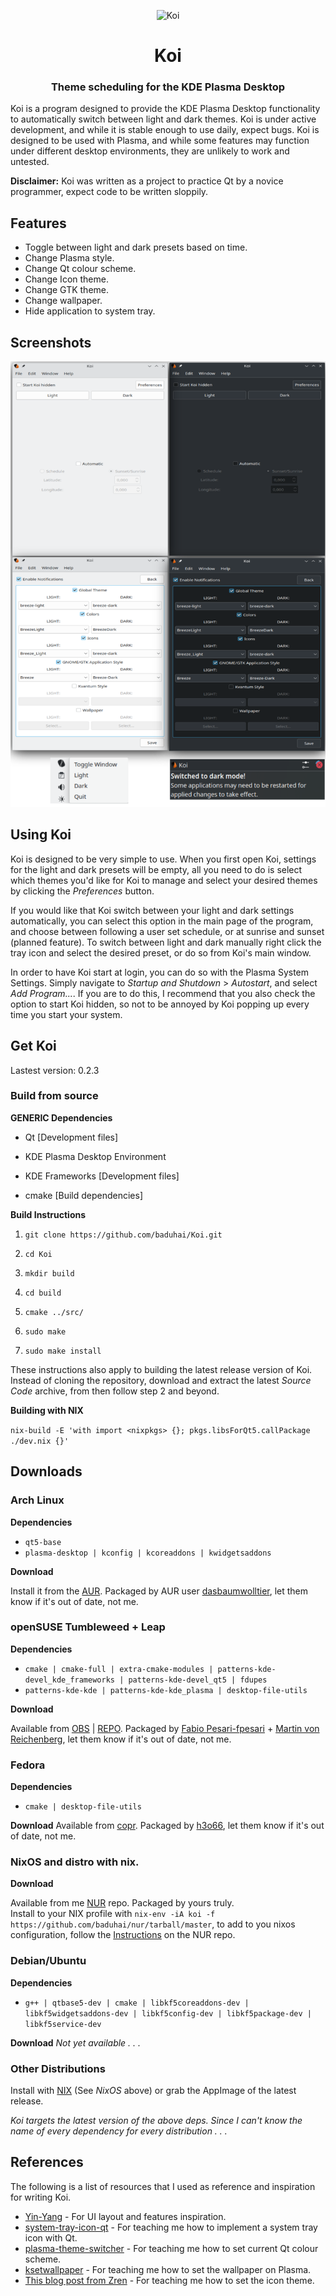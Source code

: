 <p align="center"><img src="src/resources/icons/koi.svg" alt="Koi" width="128" height="128"></p>

<h1 align="center">Koi</h1> 

<h3 align="center">Theme scheduling for the KDE Plasma Desktop</h3>

Koi is a program designed to provide the KDE Plasma Desktop functionality to automatically switch between light and dark themes. Koi is under active development, and while it is stable enough to use daily, expect bugs. Koi is designed to be used with Plasma, and while some features may function under different desktop environments, they are unlikely to work and untested.

**Disclaimer:** Koi was written as a project to practice Qt by a novice programmer,  expect code to be written sloppily.

## Features

- Toggle between light and dark presets based on time.
- Change Plasma style.
- Change Qt colour scheme.
- Change Icon theme.
- Change GTK theme.
- Change wallpaper.
- Hide application to system tray.

## Screenshots

![Screenshot](screenshot.png)

## Using Koi

Koi is designed to be very simple to use. When you first open Koi, settings for the light and dark presets will be empty, all you need to do is select which themes you'd like for Koi to manage and select your desired themes by clicking the *Preferences* button. 

If you would like that Koi switch between your light and dark settings automatically, you can select this option in the main page of the program, and choose between following a user set schedule, or at sunrise and sunset (planned feature). To switch between light and dark manually right click the tray icon and select the desired preset, or do so from Koi's main window.

In order to have Koi start at login, you can do so with the Plasma System Settings. Simply navigate to *Startup and Shutdown* > *Autostart*, and select *Add Program...*. If you are to do this, I recommend that you also check the option to start Koi hidden, so not to be annoyed by Koi popping up every time you start your system.

## Get Koi

Lastest version: 0.2.3

### Build from source

**GENERIC Dependencies**

- Qt [Development files]

- KDE Plasma Desktop Environment

- KDE Frameworks [Development files]

- cmake [Build dependencies]

**Build Instructions**

1. `git clone https://github.com/baduhai/Koi.git`

2. `cd Koi`

3. `mkdir build`

4. `cd build`

5. `cmake ../src/`

6. `sudo make`

7. `sudo make install`

These instructions also apply to building the latest release version of Koi. Instead of cloning the repository, download and extract the latest *Source Code* archive, from then follow step 2 and beyond.

**Building with NIX**

`nix-build -E 'with import <nixpkgs> {}; pkgs.libsForQt5.callPackage ./dev.nix {}'`

## Downloads

### Arch Linux

**Dependencies**
- `qt5-base`
- `plasma-desktop | kconfig | kcoreaddons | kwidgetsaddons`

**Download**

Install it from the [AUR](https://aur.archlinux.org/packages/koi/). Packaged by AUR user [dasbaumwolltier](https://aur.archlinux.org/account/dasbaumwolltier), let them know if it's out of date, not me.

### openSUSE Tumbleweed + Leap

**Dependencies**

- `cmake | cmake-full | extra-cmake-modules | patterns-kde-devel_kde_frameworks | patterns-kde-devel_qt5 | fdupes`
- `patterns-kde-kde | patterns-kde-kde_plasma | desktop-file-utils`

**Download**

Available from [OBS](https://build.opensuse.org/package/show/home:ozu/koi) | [REPO](https://download.opensuse.org/repositories/home:/ozu:/). Packaged by [Fabio Pesari-fpesari](https://github.com/fpesari) + [Martin von Reichenberg](https://github.com/MartinVonReichenberg), let them know if it's out of date, not me.

### Fedora

**Dependencies**
- `cmake | desktop-file-utils`

**Download**
Available from [copr](https://copr.fedorainfracloud.org/coprs/birkch/Koi/). Packaged by [h3o66](https://github.com/h3o66), let them know if it's out of date, not me.

### NixOS and distro with nix.

**Download**

Available from me [NUR](https://nur.nix-community.org/repos/baduhai/) repo. Packaged by yours truly.  
Install to your NIX profile with `nix-env -iA koi -f https://github.com/baduhai/nur/tarball/master`, to add to you nixos configuration, follow the [Instructions](https://github.com/nix-community/nur#installation) on the NUR repo.

### Debian/Ubuntu

**Dependencies**
- `g++ | qtbase5-dev | cmake | libkf5coreaddons-dev | libkf5widgetsaddons-dev | libkf5config-dev | libkf5package-dev | libkf5service-dev`

**Download**
_Not yet available . . ._

### Other Distributions

Install with [NIX](https://nixos.org/download.html) (See *NixOS* above) or grab the AppImage of the latest release.

_Koi targets the latest version of the above deps. Since I can't know the name of every dependency for every distribution . . ._


## References

The following is a list of resources that I used as reference and inspiration for writing Koi.

- [Yin-Yang](https://github.com/daehruoydeef/Yin-Yang) - For UI layout and features inspiration.
- [system-tray-icon-qt](https://github.com/C0D1UM/system-tray-icon-qt) - For teaching me how to implement a system tray icon with Qt.
- [plasma-theme-switcher](https://github.com/maldoinc/plasma-theme-switcher) - For teaching me how to set current Qt colour scheme.
- [ksetwallpaper](https://github.com/pashazz/ksetwallpaper) - For teaching me how to set the wallpaper on Plasma.
- [This blog post from Zren](https://zren.github.io/2020/04/28/how-to-change-plasma-icon-theme-in-the-terminal) - For teaching me how to set the icon theme.
